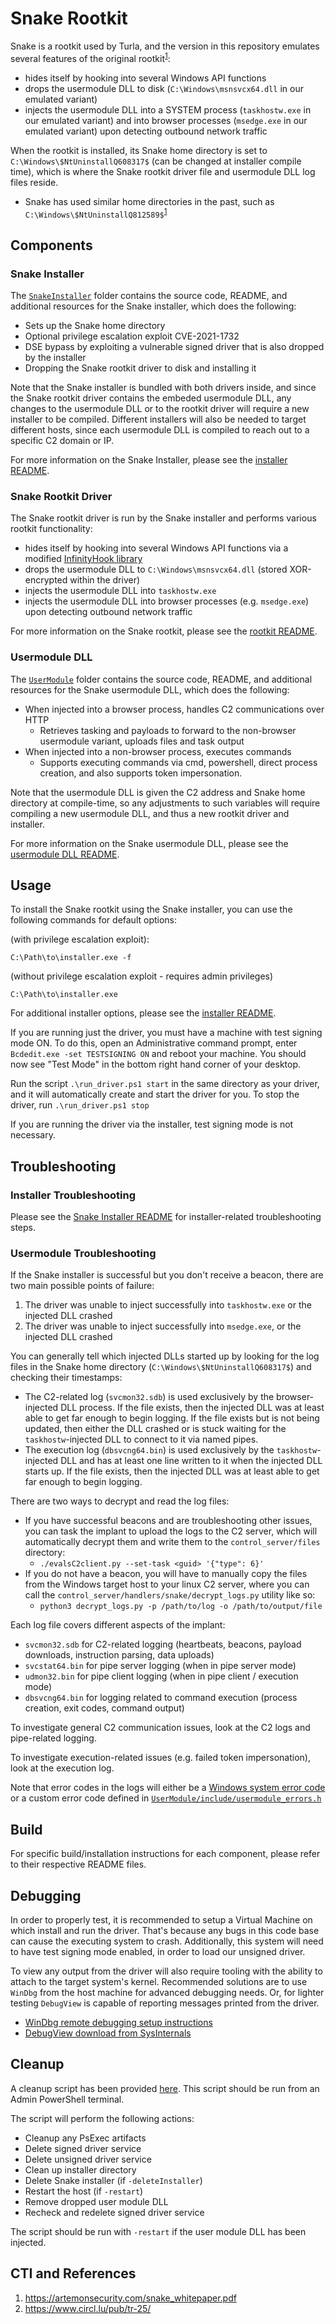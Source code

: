 # Snake Rootkit

Snake is a rootkit used by Turla, and the version in this repository emulates several features of the original rootkit<sup>[1](https://artemonsecurity.com/snake_whitepaper.pdf)</sup>:

- hides itself by hooking into several Windows API functions
- drops the usermodule DLL to disk (`C:\Windows\msnsvcx64.dll` in our emulated variant)
- injects the usermodule DLL into a SYSTEM process (`taskhostw.exe` in our emulated variant) and into browser processes (`msedge.exe` in our emulated variant) upon detecting outbound network traffic

When the rootkit is installed, its Snake home directory is set to `C:\Windows\$NtUninstallQ608317$` (can be changed at installer compile time), which is where the Snake rootkit driver file and usermodule DLL log files reside.

- Snake has used similar home directories in the past, such as `C:\Windows\$NtUninstallQ812589$`<sup>[1](https://artemonsecurity.com/snake_whitepaper.pdf)</sup>

## Components

### Snake Installer

The [`SnakeInstaller`](./SnakeInstaller/) folder contains the source code, README, and additional resources for the Snake installer, which does the following:

- Sets up the Snake home directory
- Optional privilege escalation exploit CVE-2021-1732
- DSE bypass by exploiting a vulnerable signed driver that is also dropped by the installer
- Dropping the Snake rootkit driver to disk and installing it

Note that the Snake installer is bundled with both drivers inside, and since the Snake rootkit driver contains the embeded usermodule DLL, any changes to the usermodule DLL or to the rootkit driver will require a new installer to be compiled. Different installers will also be needed to target different hosts, since each usermodule DLL is compiled to reach out to a specific C2 domain or IP.

For more information on the Snake Installer, please see the [installer README](./SnakeInstaller/README.md).

### Snake Rootkit Driver

The Snake rootkit driver is run by the Snake installer and performs various rootkit functionality:

- hides itself by hooking into several Windows API functions via a modified [InfinityHook library](./SnakeDriver/libinfinityhook/README.md)
- drops the usermodule DLL to `C:\Windows\msnsvcx64.dll` (stored XOR-encrypted within the driver)
- injects the usermodule DLL into `taskhostw.exe`
- injects the usermodule DLL into browser processes (e.g. `msedge.exe`) upon detecting outbound network traffic

For more information on the Snake rootkit, please see the [rootkit README](./SnakeDriver/README.md).

### Usermodule DLL

The [`UserModule`](./UserModule/) folder contains the source code, README, and additional resources for the Snake usermodule DLL, which does the following:

- When injected into a browser process, handles C2 communications over HTTP
  - Retrieves tasking and payloads to forward to the non-browser usermodule variant, uploads files and task output
- When injected into a non-browser process, executes commands
  - Supports executing commands via cmd, powershell, direct process creation, and also supports token impersonation.

Note that the usermodule DLL is given the C2 address and Snake home directory at compile-time, so any adjustments to such variables will require compiling a new usermodule DLL, and thus a new rootkit driver and installer.

For more information on the Snake usermodule DLL, please see the [usermodule DLL README](./UserModule/README.md).

## Usage

To install the Snake rootkit using the Snake installer, you can use the following commands for default options:

(with privilege escalation exploit):

```
C:\Path\to\installer.exe -f
```

(without privilege escalation exploit - requires admin privileges)

```
C:\Path\to\installer.exe
```

For additional installer options, please see the [installer README](./SnakeInstaller/README.md).

If you are running just the driver, you must have a machine with test signing mode ON. To do this, open an Administrative command prompt, enter `Bcdedit.exe -set TESTSIGNING ON` and reboot your machine. You should now see "Test Mode" in the bottom right hand corner of your desktop.

Run the script `.\run_driver.ps1 start` in the same directory as your driver, and it will automatically create and start the driver for you. To stop the driver, run `.\run_driver.ps1 stop`

If you are running the driver via the installer, test signing mode is not necessary.

## Troubleshooting

### Installer Troubleshooting

Please see the [Snake Installer README](./SnakeInstaller/README.md#troubleshooting) for installer-related troubleshooting steps.

### Usermodule Troubleshooting

If the Snake installer is successful but you don't receive a beacon, there are two main possible points of failure:

1. The driver was unable to inject successfully into `taskhostw.exe` or the injected DLL crashed
2. The driver was unable to inject successfully into `msedge.exe`, or the injected DLL crashed

You can generally tell which injected DLLs started up by looking for the log files in the Snake home directory (`C:\Windows\$NtUninstallQ608317$`) and checking their timestamps:

- The C2-related log (`svcmon32.sdb`) is used exclusively by the browser-injected DLL process. If the file exists, then the injected DLL was at least able to get far enough to begin logging. If the file exists but is not being updated, then either the DLL crashed or is stuck waiting for the `taskhostw`-injected DLL to connect to it via named pipes.
- The execution log (`dbsvcng64.bin`) is used exclusively by the `taskhostw`-injected DLL and has at least one line written to it when the injected DLL starts up. If the file exists, then the injected DLL was at least able to get far enough to begin logging.

There are two ways to decrypt and read the log files:

- If you have successful beacons and are troubleshooting other issues, you can task the implant to upload the logs to the C2 server, which will automatically decrypt them and write them to the `control_server/files` directory:
  - `./evalsC2client.py --set-task <guid> '{"type": 6}'`
- If you do not have a beacon, you will have to manually copy the files from the Windows target host to your linux C2 server, where you can call the
`control_server/handlers/snake/decrypt_logs.py` utility like so:
  - `python3 decrypt_logs.py -p /path/to/log -o /path/to/output/file`

Each log file covers different aspects of the implant:

- `svcmon32.sdb` for C2-related logging (heartbeats, beacons, payload downloads, instruction parsing, data uploads)
- `svcstat64.bin` for pipe server logging (when in pipe server mode)
- `udmon32.bin` for pipe client logging (when in pipe client / execution mode)
- `dbsvcng64.bin` for logging related to command execution (process creation, exit codes, command output)

To investigate general C2 communication issues, look at the C2 logs and pipe-related logging.

To investigate execution-related issues (e.g. failed token impersonation), look at the execution log.

Note that error codes in the logs will either be a [Windows system error code](https://learn.microsoft.com/en-us/windows/win32/debug/system-error-codes--0-499-) or a custom error code defined in [`UserModule/include/usermodule_errors.h`](./UserModule/include/usermodule_errors.h)

## Build

For specific build/installation instructions for each component, please refer to their respective README files.

## Debugging

In order to properly test, it is recommended to setup a Virtual Machine on which install and run the driver.
That's because any bugs in this code base can cause the executing system to crash. Additionally, this system
will need to have test signing mode enabled, in order to load our unsigned driver.

To view any output from the driver will also require tooling with the ability to attach to the target system's kernel.
Recommended solutions are to use `WinDbg` from the host machine for advanced debugging needs. Or, for lighter testing
`DebugView` is capable of reporting messages printed from the driver.

- [WinDbg remote debugging setup instructions](https://docs.microsoft.com/en-us/windows-hardware/drivers/debugger/setting-up-network-debugging-of-a-virtual-machine-host)
- [DebugView download from SysInternals](https://docs.microsoft.com/en-us/sysinternals/downloads/debugview)

## Cleanup

A cleanup script has been provided [here](../cleanup/Snake/snake_cleanup.ps1). This script should be
run from an Admin PowerShell terminal.

The script will perform the following actions:
- Cleanup any PsExec artifacts
- Delete signed driver service
- Delete unsigned driver service
- Clean up installer directory
- Delete Snake installer (if `-deleteInstaller`)
- Restart the host (if `-restart`)
- Remove dropped user module DLL
- Recheck and redelete signed driver service

The script should be run with `-restart` if the user module DLL has been injected.

## CTI and References

1. <https://artemonsecurity.com/snake_whitepaper.pdf>
2. <https://www.circl.lu/pub/tr-25/>
